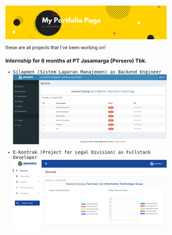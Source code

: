 <!-- ![Profile Name Banner](https://github.com/riyanbagusb/my-portfolio/raw/master/images/banner/banner.png) -->
![Profile Name Banner](https://github.com/riyanbagusb/my-portfolio/raw/master/images/banner/banner.png)

these are all projects that I've been working on!

<!-- ### Practical Work. -->

### Internship for 6 months at PT Jasamarga (Persero) Tbk.

<samp>

- Silapmen (Sistem Laporan Manajemen) as Backend Engineer
![Silapmen](https://github.com/riyanbagusb/my-portfolio/raw/master/images/projects/silapmen.png)

- E-Kontrak (Project for Legal Division) as Fullstack Developer
![E-Kontrak](https://github.com/riyanbagusb/my-portfolio/raw/master/images/projects/ekontrak.png)


</samp>

